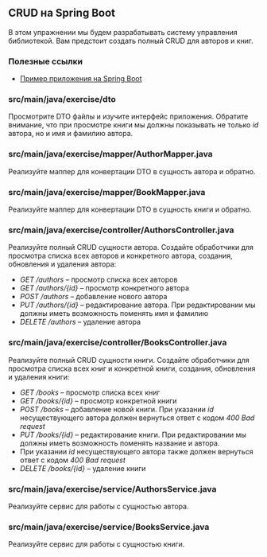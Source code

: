 ## CRUD на Spring Boot

В этом упражнении мы будем разрабатывать систему управления библиотекой. Вам предстоит создать полный CRUD для авторов и книг.

### Полезные ссылки

* [Пример приложения на Spring Boot](https://github.com/hexlet-components/java-spring-blog/tree/main)
### src/main/java/exercise/dto

Просмотрите DTO файлы и изучите интерфейс приложения. Обратите внимание, что при просмотре книги мы должны показывать не только *id* автора, но и имя и фамилию автора.

### src/main/java/exercise/mapper/AuthorMapper.java

Реализуйте маппер для конвертации DTO в сущность автора и обратно.

### src/main/java/exercise/mapper/BookMapper.java

Реализуйте маппер для конвертации DTO в сущность книги и обратно.

### src/main/java/exercise/controller/AuthorsController.java

Реализуйте полный CRUD сущности автора. Создайте обработчики для просмотра списка всех авторов и конкретного автора, создания, обновления и удаления автора:

* *GET /authors* – просмотр списка всех авторов
* *GET /authors/{id}* – просмотр конкретного автора
* *POST /authors* – добавление нового автора
* *PUT /authors/{id}* – редактирование автора. При редактировании мы должны иметь возможность поменять имя и фамилию
* *DELETE /authors* – удаление автора

### src/main/java/exercise/controller/BooksController.java

Реализуйте полный CRUD сущности книги. Создайте обработчики для просмотра списка всех книг и конкретной книги, создания, обновления и удаления книги:

* *GET /books* – просмотр списка всех книг
* *GET /books/{id}* – просмотр конкретной книги
* *POST /books* – добавление новой книги. При указании *id* несуществующего автора должен вернуться ответ с кодом *400 Bad request*
* *PUT /books/{id}* – редактирование книги. При редактировании мы должны иметь возможность поменять название и автора. 
* При указании *id* несуществующего автора также должен вернуться ответ с кодом *400 Bad request*
* *DELETE /books/{id}* – удаление книги

### src/main/java/exercise/service/AuthorsService.java

Реализуйте сервис для работы с сущностью автора.

### src/main/java/exercise/service/BooksService.java

Реализуйте сервис для работы с сущностью книги.
